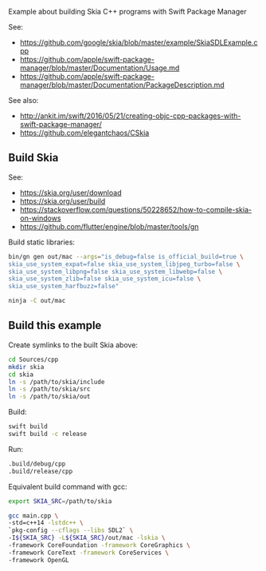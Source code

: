 Example about building Skia C++ programs with Swift Package Manager

See:
* https://github.com/google/skia/blob/master/example/SkiaSDLExample.cpp
* https://github.com/apple/swift-package-manager/blob/master/Documentation/Usage.md
* https://github.com/apple/swift-package-manager/blob/master/Documentation/PackageDescription.md

See also:
* http://ankit.im/swift/2016/05/21/creating-objc-cpp-packages-with-swift-package-manager/
* https://github.com/elegantchaos/CSkia

## Build Skia

See:
* https://skia.org/user/download
* https://skia.org/user/build
* https://stackoverflow.com/questions/50228652/how-to-compile-skia-on-windows
* https://github.com/flutter/engine/blob/master/tools/gn

Build static libraries:

```sh
bin/gn gen out/mac --args="is_debug=false is_official_build=true \
skia_use_system_expat=false skia_use_system_libjpeg_turbo=false \
skia_use_system_libpng=false skia_use_system_libwebp=false \
skia_use_system_zlib=false skia_use_system_icu=false \
skia_use_system_harfbuzz=false"

ninja -C out/mac
```

## Build this example

Create symlinks to the built Skia above:

```sh
cd Sources/cpp
mkdir skia
cd skia
ln -s /path/to/skia/include
ln -s /path/to/skia/src
ln -s /path/to/skia/out
```

Build:

```sh
swift build
swift build -c release
```

Run:

```sh
.build/debug/cpp
.build/release/cpp
```

Equivalent build command with gcc:

```sh
export SKIA_SRC=/path/to/skia

gcc main.cpp \
-std=c++14 -lstdc++ \
`pkg-config --cflags --libs SDL2` \
-I${SKIA_SRC} -L${SKIA_SRC}/out/mac -lskia \
-framework CoreFoundation -framework CoreGraphics \
-framework CoreText -framework CoreServices \
-framework OpenGL
```
